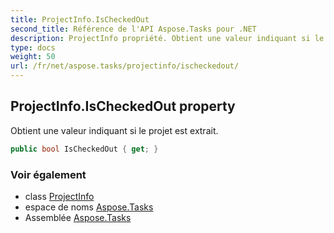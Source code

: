 ```yaml
---
title: ProjectInfo.IsCheckedOut
second_title: Référence de l'API Aspose.Tasks pour .NET
description: ProjectInfo propriété. Obtient une valeur indiquant si le projet est extrait.
type: docs
weight: 50
url: /fr/net/aspose.tasks/projectinfo/ischeckedout/
---
```

## ProjectInfo.IsCheckedOut property

Obtient une valeur indiquant si le projet est extrait.

```csharp
public bool IsCheckedOut { get; }
```

### Voir également

* class [ProjectInfo](../)
* espace de noms [Aspose.Tasks](../../projectinfo/)
* Assemblée [Aspose.Tasks](../../../)


